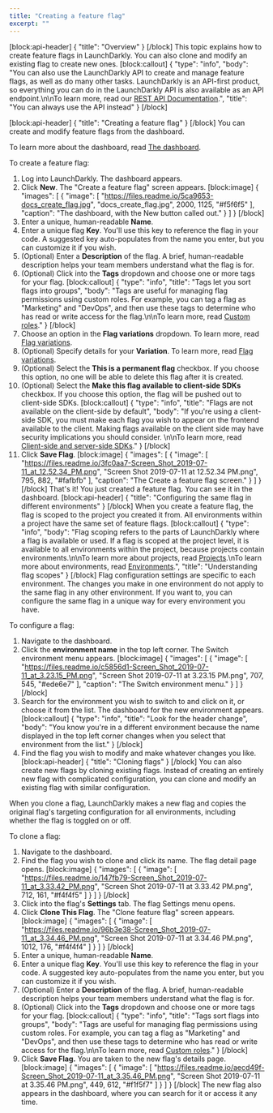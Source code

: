 ```yaml
---
title: "Creating a feature flag"
excerpt: ""
---
```

[block:api-header]
{
  "title": "Overview"
}
[/block]
This topic explains how to create feature flags in LaunchDarkly. You can also clone and modify an existing flag to create new ones.
[block:callout]
{
  "type": "info",
  "body": "You can also use the LaunchDarkly API to create and manage feature flags, as well as do many other tasks. LaunchDarkly is an API-first product, so everything you can do in the LaunchDarkly API is also available as an API endpoint.\n\nTo learn more, read our [REST API Documentation](doc:rest-api).",
  "title": "You can always use the API instead"
}
[/block]

[block:api-header]
{
  "title": "Creating a feature flag"
}
[/block]
You can create and modify feature flags from the dashboard. 

To learn more about the dashboard, read [The dashboard](doc:the-dashboard).

To create a feature flag:
1. Log into LaunchDarkly. The dashboard appears.
2. Click **New**.  The "Create a feature flag" screen appears.
[block:image]
{
  "images": [
    {
      "image": [
        "https://files.readme.io/5ca9653-docs_create_flag.jpg",
        "docs_create_flag.jpg",
        2000,
        1125,
        "#f5f6f5"
      ],
      "caption": "The dashboard, with the New button called out."
    }
  ]
}
[/block]
3. Enter a unique, human-readable **Name**.
4. Enter a unique flag **Key**. You'll use this key to reference the flag in your code. A suggested key auto-populates from the name you enter, but you can customize it if you wish.
5. (Optional) Enter a **Description** of the flag. A brief, human-readable description helps your team members understand what the flag is for.
6. (Optional) Click into the **Tags** dropdown and choose one or more tags for your flag. 
[block:callout]
{
  "type": "info",
  "title": "Tags let you sort flags into groups",
  "body": "Tags are useful for managing flag permissions using custom roles. For example, you can tag a flag as \"Marketing\" and \"DevOps\", and then use these tags to determine who has read or write access for the flag.\n\nTo learn more, read [Custom roles](doc:custom-roles)."
}
[/block]
7. Choose an option in the **Flag variations** dropdown. To learn more, read [Flag variations](doc:flag-variations).
8. (Optional) Specify details for your **Variation**. To learn more, read [Flag variations](doc:flag-variations).
9. (Optional) Select the **This is a permanent flag** checkbox. If you choose this option, no one will be able to delete this flag after it is created.
10. (Optional) Select the **Make this flag available to client-side SDKs** checkbox. If you choose this option, the flag will be pushed out to client-side SDKs. 
[block:callout]
{
  "type": "info",
  "title": "Flags are not available on the client-side by default",
  "body": "If you're using a client-side SDK, you must make each flag you wish to appear on the frontend available to the client. Making flags available on the client side may have security implications you should consider. \n\nTo learn more, read [Client-side and server-side SDKs](doc:client-side-and-server-side)."
}
[/block]
11. Click **Save Flag**.
[block:image]
{
  "images": [
    {
      "image": [
        "https://files.readme.io/3fc0aa7-Screen_Shot_2019-07-11_at_12.52.34_PM.png",
        "Screen Shot 2019-07-11 at 12.52.34 PM.png",
        795,
        882,
        "#fafbfb"
      ],
      "caption": "The Create a feature flag screen."
    }
  ]
}
[/block]
That's it! You just created a feature flag. You can see it in the dashboard.
[block:api-header]
{
  "title": "Configuring the same flag in different environments"
}
[/block]
When you create a feature flag, the flag is scoped to the project you created it from. All environments within a project have the same set of feature flags. 
[block:callout]
{
  "type": "info",
  "body": "Flag scoping refers to the parts of LaunchDarkly where a flag is available or used. If a flag is scoped at the project level, it is available to all environments within the project, because projects contain environments.\n\nTo learn more about projects, read [Projects](doc:projects).\nTo learn more about environments, read [Environments](doc:environments).",
  "title": "Understanding flag scopes"
}
[/block]
Flag configuration settings are specific to each environment. The changes you make in one environment do not apply to the same flag in any other environment. If you want to, you can configure the same flag in a unique way for every environment you have. 

To configure a flag:
1. Navigate to the dashboard.
2. Click the **environment name** in the top left corner. The Switch environment menu appears.
[block:image]
{
  "images": [
    {
      "image": [
        "https://files.readme.io/c5856d1-Screen_Shot_2019-07-11_at_3.23.15_PM.png",
        "Screen Shot 2019-07-11 at 3.23.15 PM.png",
        707,
        545,
        "#ede6e7"
      ],
      "caption": "The Switch environment menu."
    }
  ]
}
[/block]
3. Search for the environment you wish to switch to and click on it, or choose it from the list. The dashboard for the new environment appears.
[block:callout]
{
  "type": "info",
  "title": "Look for the header change",
  "body": "You know you're in a different environment because the name displayed in the top left corner changes when you select that environment from the list."
}
[/block]
4. Find the flag you wish to modify and make whatever changes you like.
[block:api-header]
{
  "title": "Cloning flags"
}
[/block]
You can also create new flags by cloning existing flags. Instead of creating an entirely new flag with complicated configuration, you can clone and modify an existing flag with similar configuration. 

When you clone a flag, LaunchDarkly makes a new flag and copies the original flag's targeting configuration for all environments, including whether the flag is toggled on or off.

To clone a flag:
1. Navigate to the dashboard.
2. Find the flag you wish to clone and click its name. The flag detail page opens.
[block:image]
{
  "images": [
    {
      "image": [
        "https://files.readme.io/147fb79-Screen_Shot_2019-07-11_at_3.33.42_PM.png",
        "Screen Shot 2019-07-11 at 3.33.42 PM.png",
        712,
        161,
        "#f4f4f5"
      ]
    }
  ]
}
[/block]
3. Click into the flag's **Settings** tab. The flag Settings menu opens.
4. Click **Clone This Flag**. The "Clone feature flag" screen appears.
[block:image]
{
  "images": [
    {
      "image": [
        "https://files.readme.io/96b3e38-Screen_Shot_2019-07-11_at_3.34.46_PM.png",
        "Screen Shot 2019-07-11 at 3.34.46 PM.png",
        1012,
        176,
        "#f4f4f4"
      ]
    }
  ]
}
[/block]
5. Enter a unique, human-readable **Name**.
6. Enter a unique flag **Key**. You'll use this key to reference the flag in your code. A suggested key auto-populates from the name you enter, but you can customize it if you wish.
7. (Optional) Enter a **Description** of the flag. A brief, human-readable description helps your team members understand what the flag is for.
8. (Optional) Click into the **Tags** dropdown and choose one or more tags for your flag. 
[block:callout]
{
  "type": "info",
  "title": "Tags sort flags into groups",
  "body": "Tags are useful for managing flag permissions using custom roles. For example, you can tag a flag as \"Marketing\" and \"DevOps\", and then use these tags to determine who has read or write access for the flag.\n\nTo learn more, read [Custom roles](doc:custom-roles)."
}
[/block]
9. Click **Save Flag.** You are taken to the new flag's details page.
[block:image]
{
  "images": [
    {
      "image": [
        "https://files.readme.io/aecd49f-Screen_Shot_2019-07-11_at_3.35.46_PM.png",
        "Screen Shot 2019-07-11 at 3.35.46 PM.png",
        449,
        612,
        "#f1f5f7"
      ]
    }
  ]
}
[/block]
The new flag also appears in the dashboard, where you can search for it or access it any time.